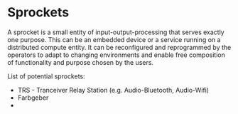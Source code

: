 # Sprockets
A sprocket is a small entity of input-output-processing that serves exactly one purpose.
This can be an embedded device or a service running on a distributed compute entity.
It can be reconfigured and reprogrammed by the operators to adapt to changing environments and enable free composition of functionality and purpose chosen by the users.

List of potential sprockets:
- TRS - Tranceiver Relay Station (e.g. Audio-Bluetooth, Audio-Wifi)
- Farbgeber
- 